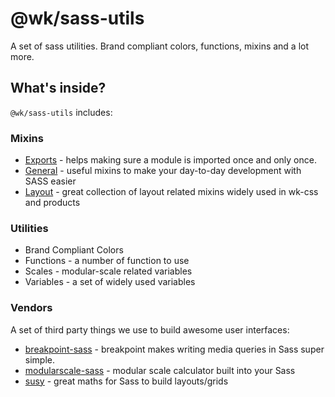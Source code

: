 # @wk/sass-utils

A set of sass utilities. Brand compliant colors, functions, mixins and a lot more.

## What's inside?

`@wk/sass-utils` includes:

### Mixins
- [Exports](https://bitbucket.wolterskluwer.io/projects/jumpstart/repos/wk-sass-utils/browse/src/mixins/_exports.scss) - helps making sure a module is imported once and only once.
- [General](https://bitbucket.wolterskluwer.io/projects/jumpstart/repos/wk-sass-utils/browse/src/mixins/_general.scss) - useful mixins to make your day-to-day development with SASS easier
- [Layout](https://bitbucket.wolterskluwer.io/projects/jumpstart/repos/wk-sass-utils/browse/src/mixins/_layout.scss) - great collection of layout related mixins widely used in wk-css and products

### Utilities
- Brand Compliant Colors
- Functions - a number of function to use
- Scales - modular-scale related variables
- Variables - a set of widely used variables

### Vendors
A set of third party things we use to build awesome user interfaces:
- [breakpoint-sass](http://breakpoint-sass.com/) - breakpoint makes writing media queries in Sass super simple.
- [modularscale-sass](http://www.modularscale.com/) - modular scale calculator built into your Sass
- [susy](http://susy.oddbird.net/) - great maths for Sass to build layouts/grids
